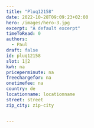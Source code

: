 ```yaml
---
title: "Pluq12158"
date: 2022-10-28T09:09:23+02:00
hero: /images/hero-3.jpg
excerpt: "A default excerpt"
timeToRead: 0
authors:
  - Paul
draft: false
id: pluq12158
slot: 1|2
kwh: na
priceperminute: na
freechargefor: na
onetimefee: na
country: de
locationname: locationname
street: street
zip_city: zip-city


---
```

